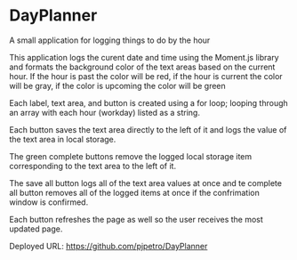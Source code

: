 # DayPlanner

A small application for logging things to do by the hour

This application logs the curent date and time using the Moment.js library and formats the background color of the text areas based on the current hour. If the hour is past the color will be red, if the hour is current the color will be gray, if the color is upcoming the color will be green

Each label, text area, and button is created using a for loop; looping through an array with each hour (workday) listed as a string.

Each button saves the text area directly to the left of it and logs the value of the text area in local storage. 

The green complete buttons remove the logged local storage item corresponding to the text area to the left of it.

The save all button logs all of the text area values at once and te complete all button removes all of the logged items at once if the confrimation window is confirmed.

Each button refreshes the page as well so the user receives the most updated page.

Deployed URL: https://github.com/pjpetro/DayPlanner
